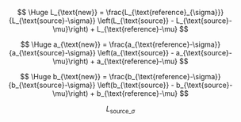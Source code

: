 $$
\Huge L_{\text{new}} = \frac{L_{\text{reference}_{\sigma}}}{L_{\text{source}-\sigma}} \left(L_{\text{source}} - L_{\text{source}-\mu}\right) + L_{\text{reference}-\mu}
$$

$$
\Huge a_{\text{new}} = \frac{a_{\text{reference}-\sigma}}{a_{\text{source}-\sigma}} \left(a_{\text{source}} - a_{\text{source}-\mu}\right) + a_{\text{reference}-\mu}
$$

$$
\Huge b_{\text{new}} = \frac{b_{\text{reference}-\sigma}}{b_{\text{source}-\sigma}} \left(b_{\text{source}} - b_{\text{source}-\mu}\right) + b_{\text{reference}-\mu}
$$

$$
L_{\text{source_}\sigma}
$$
